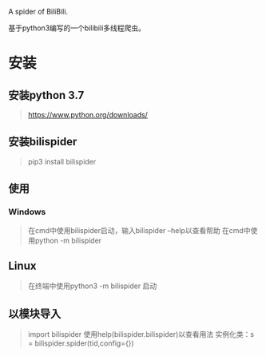 
A spider of BiliBili.

基于python3编写的一个bilibili多线程爬虫。

# 安装

## 安装python 3.7 
> https://www.python.org/downloads/
## 安装bilispider
> pip3 install bilispider
## 使用
### Windows
> 在cmd中使用bilispider启动，输入bilispider –help以查看帮助
> 在cmd中使用python -m bilispider
## Linux
> 在终端中使用python3 -m bilispider 启动
## 以模块导入
> import bilispider
> 使用help(bilispider.bilispider)以查看用法
> 实例化类：s = bilispider.spider(tid,config={})
